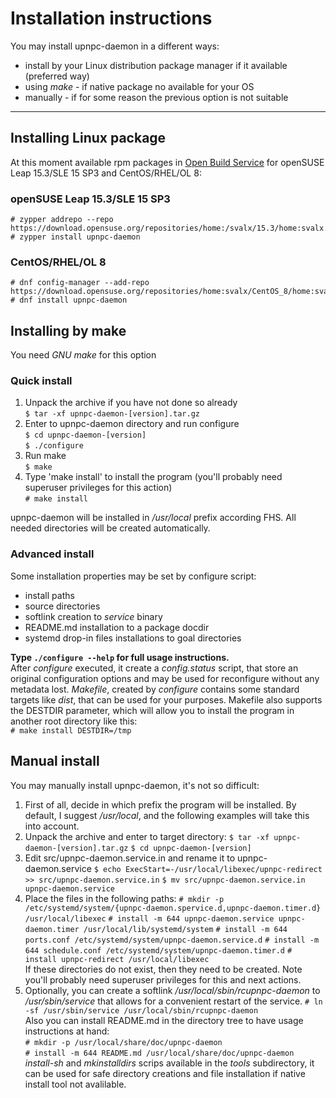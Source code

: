 # Installation instructions
You may install upnpc-daemon in a different ways:
 - install by your Linux distribution package manager if it available (preferred way)
 - using *make* - if native package no available for your OS
 - manually - if for some reason the previous option is not suitable
____

## Installing Linux package
At this moment available rpm packages in [Open Build Service](https://software.opensuse.org/package/upnpc-daemon) for openSUSE Leap 15.3/SLE 15 SP3 and CentOS/RHEL/OL 8:  
### openSUSE Leap 15.3/SLE 15 SP3
    # zypper addrepo --repo https://download.opensuse.org/repositories/home:/svalx/15.3/home:svalx.repo
    # zypper install upnpc-daemon
### CentOS/RHEL/OL 8
    # dnf config-manager --add-repo https://download.opensuse.org/repositories/home:svalx/CentOS_8/home:svalx.repo
    # dnf install upnpc-daemon
## Installing by make
You need *GNU make* for this option

### Quick install

1. Unpack the archive if you have not done so already  
   `$ tar -xf upnpc-daemon-[version].tar.gz`
2. Enter to upnpc-daemon directory and run configure  
   `$ cd upnpc-daemon-[version]`  
   `$ ./configure`
3. Run make  
   `$ make`
4. Type 'make install' to install the program
   (you'll probably need superuser privileges for this action)  
`# make install`

upnpc-daemon will be installed in */usr/local* prefix according FHS.
All needed directories will be created automatically.

### Advanced install
Some installation properties may be set by configure script:
 - install paths
 - source directories
 - softlink creation to *service* binary
 - README.md installation to a package docdir
 - systemd drop-in files installations to goal directories

**Type `./configure --help` for full usage instructions.**  
After *configure* executed, it create a *config.status* script, that store
an original configuration options and may be used for reconfigure
without any metadata lost.
*Makefile*, created by *configure* contains some standard targets like *dist*,
that can be used for your purposes. Makefile also supports the DESTDIR parameter,
which will allow you to install the program in another root directory like this:  
`# make install DESTDIR=/tmp`

## Manual install
You may manually install upnpc-daemon, it's not so difficult:
1. First of all, decide in which prefix the program will be installed. By default,
   I suggest */usr/local*, and the following examples will take this into account.
2. Unpack the archive and enter to target directory:
    `$ tar -xf upnpc-daemon-[version].tar.gz`
    `$ cd upnpc-daemon-[version]`
3. Edit src/upnpc-daemon.service.in and rename it to upnpc-daemon.service 
	`$ echo ExecStart=-/usr/local/libexec/upnpc-redirect >> src/upnpc-daemon.service.in`
	`$ mv src/upnpc-daemon.service.in upnpc-daemon.service`
4. Place the files in the following paths:
	`# mkdir -p /etc/systemd/system/{upnpc-daemon.spervice.d,upnpc-daemon.timer.d} /usr/local/libexec`
	`# install -m 644 upnpc-daemon.service upnpc-daemon.timer /usr/local/lib/systemd/system`
	`# install -m 644 ports.conf /etc/systemd/system/upnpc-daemon.service.d`
	`# install -m 644 schedule.conf /etc/systemd/system/upnpc-daemon.timer.d`
	`# install upnpc-redirect /usr/local/libexec`  
   If these directories do not exist, then they need to be created. Note you'll
   probably need superuser privileges for this and next actions. 
5. Optionally, you can create a softlink */usr/local/sbin/rcupnpc-daemon* to
   */usr/sbin/service* that allows for a convenient restart of the service.
	`# ln -sf /usr/sbin/service /usr/local/sbin/rcupnpc-daemon`  
   Also you can install README.md in the directory tree to have usage instructions at hand:  
   `# mkdir -p /usr/local/share/doc/upnpc-daemon`  
   `# install -m 644 README.md /usr/local/share/doc/upnpc-daemon`  
*install-sh* and *mkinstalldirs* scrips available in the *tools* subdirectory, it can be used for safe directory creations and file installation if native install tool not avalilable.
